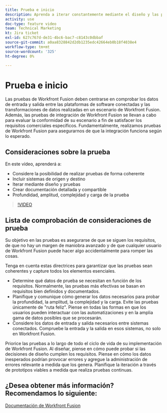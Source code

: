 ```yaml
---
title: Prueba e inicio
description: Aprenda a iterar constantemente mediante el diseño y las pruebas, y a crear documentación detallada y compartible al utilizar [!DNL Adobe Workfront Fusion].
activity: use
doc-type: feature video
team: Technical Marketing
kt: Jira ticket
exl-id: 627c767d-de31-4bc6-bac7-c8143c0dbbaf
source-git-commit: a0aa8328842d2db1235edc42664eb0b18f4038e4
workflow-type: tm+mt
source-wordcount: '325'
ht-degree: 0%

---
```


# Prueba e inicio

Las pruebas de Workfront Fusion deben centrarse en comprobar los datos de entrada y salida entre las plataformas de software conectadas y las transformaciones de datos realizadas en un escenario de Workfront Fusion. Además, las pruebas de integración de Workfront Fusion se llevan a cabo para evaluar la conformidad de su escenario a fin de satisfacer los requisitos comerciales específicos. Fundamentalmente, realizamos pruebas de Workfront Fusion para asegurarnos de que la integración funciona según lo esperado.

## Consideraciones sobre la prueba

En este vídeo, aprenderá a:

* Considere la posibilidad de realizar pruebas de forma coherente
* Incluir sistemas de origen y destino
* Iterar mediante diseño y pruebas
* Crear documentación detallada y compartible
* Profundidad, amplitud, complejidad y carga de la prueba

>[!VIDEO](https://video.tv.adobe.com/v/335315/?quality=12)

## Lista de comprobación de consideraciones de prueba

Su objetivo en las pruebas es asegurarse de que se siguen los requisitos, de que no hay un margen de maniobra avanzado y de que cualquier usuario de Workfront Fusion puede hacer algo accidentalmente para romper las cosas.

Tenga en cuenta estas directrices para garantizar que las pruebas sean coherentes y capture todos los elementos esenciales.

* Determine qué datos de prueba se necesitan en función de los requisitos. Normalmente, las pruebas más efectivas se basan en requisitos bien definidos y documentados.
* Planifique y comunique cómo generar los datos necesarios para probar la profundidad, la amplitud, la complejidad y la carga. Evite las pruebas únicamente de &quot;ruta feliz&quot;. Piense en todas las formas en que los usuarios pueden interactuar con las automatizaciones y en la amplia gama de datos posibles que se procesarán.
* Considere los datos de entrada y salida necesarios entre sistemas conectados. Compruebe la entrada y la salida en esos sistemas, no solo en Workfront Fusion.

Priorice las pruebas a lo largo de todo el ciclo de vida de su implementación de Workfront Fusion. Al diseñar, piense en cómo puede probar si las decisiones de diseño cumplen los requisitos. Piense en cómo los datos inesperados podrían provocar errores y agregue la administración de errores relevante a medida que los genera. Planifique la iteración a través de prototipos viables a medida que realiza pruebas continuas.

## ¿Desea obtener más información? Recomendamos lo siguiente:

[Documentación de Workfront Fusion](https://experienceleague.adobe.com/docs/workfront/using/adobe-workfront-fusion/workfront-fusion-2.html?lang=en)
